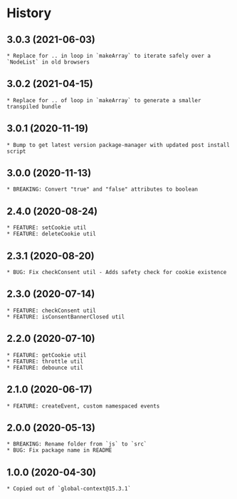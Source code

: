 # History

## 3.0.3 (2021-06-03)
    * Replace for .. in loop in `makeArray` to iterate safely over a `NodeList` in old browsers

## 3.0.2 (2021-04-15)
    * Replace for .. of loop in `makeArray` to generate a smaller transpiled bundle

## 3.0.1 (2020-11-19)
    * Bump to get latest version package-manager with updated post install script

## 3.0.0 (2020-11-13)
    * BREAKING: Convert "true" and "false" attributes to boolean

## 2.4.0 (2020-08-24)
    * FEATURE: setCookie util
    * FEATURE: deleteCookie util

## 2.3.1 (2020-08-20)
    * BUG: Fix checkConsent util - Adds safety check for cookie existence 

## 2.3.0 (2020-07-14)
    * FEATURE: checkConsent util
    * FEATURE: isConsentBannerClosed util

## 2.2.0 (2020-07-10)
    * FEATURE: getCookie util
    * FEATURE: throttle util
    * FEATURE: debounce util

## 2.1.0 (2020-06-17)
    * FEATURE: createEvent, custom namespaced events

## 2.0.0 (2020-05-13)
    * BREAKING: Rename folder from `js` to `src`
    * BUG: Fix package name in README

## 1.0.0 (2020-04-30)
    * Copied out of `global-context@15.3.1`
